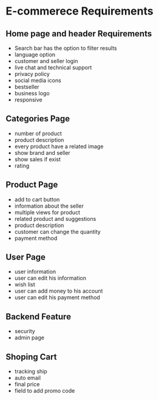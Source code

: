 # E-commerece Requirements

## Home page and header Requirements
- Search bar has the option to filter results
- language option
- customer and seller login
- live chat and technical support
- privacy policy
- social media icons
- bestseller
- business logo
- responsive
## Categories Page
- number of product
- product description
- every product have a related image
- show brand and seller
- show sales if exist
- rating
## Product Page
- add to cart button
- information about the seller
- multiple views for product
- related product and suggestions
- product description
- customer can change the quantity
- payment method
## User Page
- user information
- user can edit his information
- wish list
- user can add money to his account
- user can edit his payment method
## Backend Feature
- security
- admin page
## Shoping Cart
- tracking ship
- auto email
- final price
- field to add promo code
